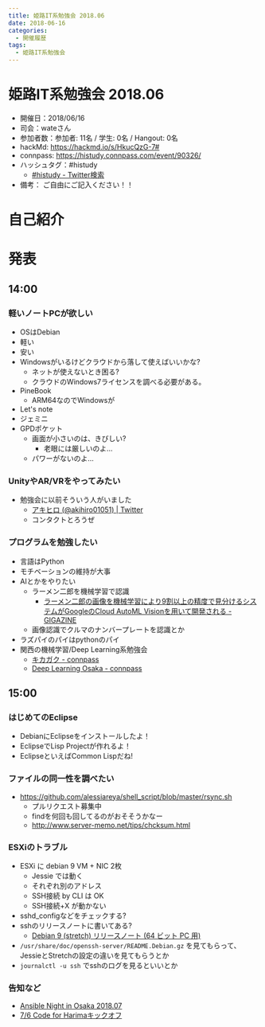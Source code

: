 ```yaml
---
title: 姫路IT系勉強会 2018.06
date: 2018-06-16
categories:
  - 開催履歴
tags:
  - 姫路IT系勉強会
---
```


# 姫路IT系勉強会 2018.06

* 開催日：2018/06/16
* 司会：wateさん
* 参加者数：参加者:  11名 / 学生:  0名 / Hangout:  0名
* hackMd: https://hackmd.io/s/HkucQzG-7#
* connpass: https://histudy.connpass.com/event/90326/
* ハッシュタグ：#histudy
    * [#histudy - Twitter検索](https://twitter.com/search?q=%23histudy&src=typd)
* 備考： ご自由にご記入ください！！

# 自己紹介

# 発表

## 14:00

### 軽いノートPCが欲しい
* OSはDebian
* 軽い
* 安い
* Windowsがいるけどクラウドから落して使えばいいかな?
    * ネットが使えないとき困る?
    * クラウドのWindows7ライセンスを調べる必要がある。
* PineBook
    * ARM64なのでWindowsが
* Let's note
* ジェミニ
* GPDポケット
    * 画面が小さいのは、きびしい?
        * 老眼には厳しいのよ…
    * パワーがないのよ…

### UnityやAR/VRをやってみたい
* 勉強会に以前そういう人がいました
    * [アキヒロ (@akihiro01051) | Twitter](https://twitter.com/akihiro01051)
    * コンタクトとろうぜ

### プログラムを勉強したい
* 言語はPython
* モチベーションの維持が大事
* AIとかをやりたい
    * ラーメン二郎を機械学習で認識
        * [ラーメン二郎の画像を機械学習により9割以上の精度で見分けるシステムがGoogleのCloud AutoML Visionを用いて開発される - GIGAZINE](https://gigazine.net/news/20180403-google-noodle-machine-learning/)
    * 画像認識でクルマのナンバープレートを認識とか
* ラズパイのパイはpythonのパイ
* 関西の機械学習/Deep Learning系勉強会
    * [キカガク - connpass](https://kikagaku.connpass.com/)
    * [Deep Learning Osaka - connpass](https://deep-learning-osaka.connpass.com/)

## 15:00

### はじめてのEclipse
* DebianにEclipseをインストールしたよ！
* EclipseでLisp Projectが作れるよ！
* EclipseといえばCommon Lispだね!

### ファイルの同一性を調べたい
* https://github.com/alessiareya/shell_script/blob/master/rsync.sh
    * プルリクエスト募集中
    * findを何回も回してるのがおそそうかなー
    * http://www.server-memo.net/tips/chcksum.html

### ESXiのトラブル
* ESXi に debian 9 VM + NIC 2枚
    * Jessie では動く
    * それぞれ別のアドレス
    * SSH接続 by CLI は OK
    * SSH接続+X が動かない
* sshd_configなどをチェックする?
* sshのリリースノートに書いてある?
    * [Debian 9 (stretch) リリースノート (64 ビット PC 用) ](https://www.debian.org/releases/stable/amd64/release-notes/index.ja.html)
* `/usr/share/doc/openssh-server/README.Debian.gz` を見てもらって、JessieとStretchの設定の違いを見てもらうとか
* `journalctl -u ssh` でsshのログを見るといいとか

### 告知など
* [Ansible Night in Osaka 2018.07](https://ansible-users.connpass.com/event/90117/)
* [7/6 Code for Harimaキックオフ](https://www.facebook.com/events/176140169727439/)
